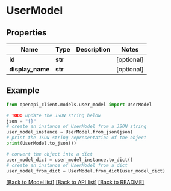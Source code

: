 # UserModel


## Properties

Name | Type | Description | Notes
------------ | ------------- | ------------- | -------------
**id** | **str** |  | [optional] 
**display_name** | **str** |  | [optional] 

## Example

```python
from openapi_client.models.user_model import UserModel

# TODO update the JSON string below
json = "{}"
# create an instance of UserModel from a JSON string
user_model_instance = UserModel.from_json(json)
# print the JSON string representation of the object
print(UserModel.to_json())

# convert the object into a dict
user_model_dict = user_model_instance.to_dict()
# create an instance of UserModel from a dict
user_model_from_dict = UserModel.from_dict(user_model_dict)
```
[[Back to Model list]](../README.md#documentation-for-models) [[Back to API list]](../README.md#documentation-for-api-endpoints) [[Back to README]](../README.md)


